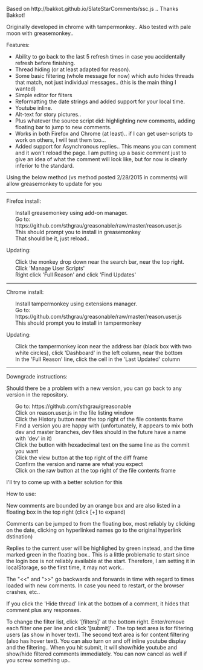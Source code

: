 <P>
Based on http://bakkot.github.io/SlateStarComments/ssc.js .. Thanks Bakkot!
<P>
Originally developed in chrome with tampermonkey..
Also tested with pale moon with greasemonkey..

<P>
Features:
<UL>
<LI>Ability to go back to the last 5 refresh times in case you accidentally refresh before finishing.</LI>
<LI>Thread hiding (or at least adapted for reason).</LI>
<LI>Some basic filtering (whole message for now) which auto hides threads that match, not just individual messages.. (this is the main thing I wanted)</LI>
<LI>Simple editor for filters</LI>
<LI>Reformatting the date strings and added support for your local time.</LI>
<LI>Youtube inline.</LI>
<LI>Alt-text for story pictures..</LI>
<LI>Plus whatever the source script did: highlighting new comments, adding floating bar to jump to new comments.</LI>
<LI>Works in both Firefox and Chrome (at least).. if I can get user-scripts to work on others, I will test them too...</LI>
<LI>Added support for Asynchronous replies.. This means you can comment and it won't reload the page. I am putting up a basic comment just to give an idea of what the comment will look like, but for now is clearly inferior to the standard.</LI>
</UL>


<P>
<P>
Using the below method (vs method posted 2/28/2015 in comments) will allow greasemonkey to update for you


<HR>
<P>
<P>
Firefox install:

<P>
<UL style="list-style-type:none">
<LI>Install greasemonkey using add-on manager.</LI>
<LI>Go to: https://github.com/sthgrau/greasonable/raw/master/reason.user.js</LI>
<LI>This should prompt you to install in greasemonkey</LI>
<LI>That should be it, just reload..</LI>
</UL>
<P>
Updating:
<UL style="list-style-type:none">
<LI>Click the monkey drop down near the search bar, near the top right. Click 'Manage User Scripts'</LI>
<LI>Right click 'Full Reason' and click 'Find Updates'</LI>
</UL>


<HR>
<P>
<P>
Chrome install:

<P>
<UL style="list-style-type:none">
<LI>Install tampermonkey using extensions manager.</LI>
<LI>Go to: https://github.com/sthgrau/greasonable/raw/master/reason.user.js</LI>
<LI>This should prompt you to install in tampermonkey</LI>
</UL>
<P>
Updating:
<UL style="list-style-type:none">
<LI>Click the tampermonkey icon near the address bar (black box with two white circles), click 'Dashboard' in the left column, near the bottom</LI>
<LI>In the 'Full Reason' line, click the cell in the 'Last Updated' column</LI>
</UL>
<HR>


Downgrade instructions:
<P>
Should there be a problem with a new version, you can go back to any version in the repository.
<UL style="list-style-type:none">
<LI>Go to: https://github.com/sthgrau/greasonable</LI>
<LI>Click on reason.user.js in the file listing window</LI>
<LI>Click the History button near the top right of the file contents frame</LI>
<LI>Find a version you are happy with (unfortunately, it appears to mix both dev and master branches, dev files should in the future have a name with 'dev' in it)</LI>
<LI>Click the button with hexadecimal text on the same line as the commit you want</LI>
<LI>Click the view button at the top right of the diff frame</LI>
<LI>Confirm the version and name are what you expect</LI>
<LI>Click on the raw button at the top right of the file contents frame</LI>
</UL>
<P>
I'll try to come up with a better solution for this
<P>



</PRE>
How to use:
<P>
New comments are bounded by an orange box and are also listed in a floating box in the top right (click [+] to expand)
<P>
Comments can be jumped to from the floating box, most reliably by clicking on the date, clicking on hyperlinked names go to the original hyperlink dstination)
<P>
Replies to the current user will be highlighed by green instead, and the time marked green in the floating box.. This is a little problematic to start since the login box is not reliably available at the start. Therefore, I am setting it in localStorage, so the first time, it may not work..
<P>
The "<<" and ">>" go backwards and forwards in time with regard to times loaded with new comments. In case you need to restart, or the browser crashes, etc..
<P>
If you click the 'Hide thread' link at the bottom of a comment, it hides that comment plus any responses.
<P>
To change the filter list, click '[filters]' at the bottom right. Enter/remove each filter one per line and click '[submit]' .
The top text area is for filtering users (as show in hover text).
The second text area is for content filtering (also has hover text).
You can also turn on and off inline youtube display and the filtering.. When you hit submit, it will show/hide youtube and show/hide filtered comments immediately.
You can now cancel as well if you screw something up.. 
